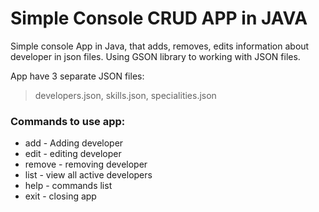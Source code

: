 # Simple Console CRUD APP in JAVA

Simple console App in Java, that adds, removes, edits information about developer in json files.
Using GSON library to working with JSON files.

App have 3 separate JSON files:
>developers.json, skills.json, specialities.json

### Commands to use app:
- add - Adding developer
- edit - editing developer
- remove - removing developer
- list - view all active developers
- help - commands list
- exit - closing app